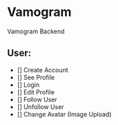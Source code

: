 # Vamogram

Vamogram Backend

## User:

- [] Create Account
- [] See Profile
- [] Login
- [] Edit Profile
- [] Follow User
- [] Unfollow User
- [] Change Avatar (Image Upload)
